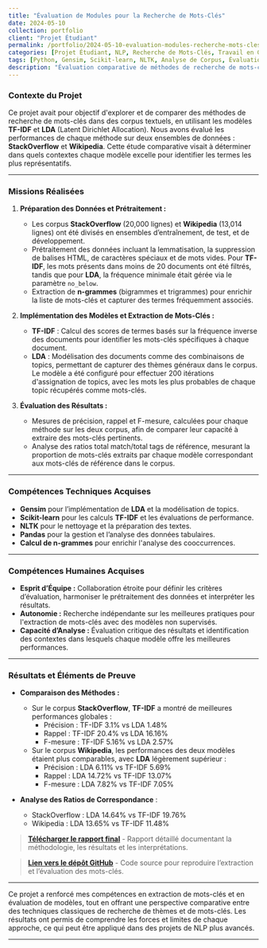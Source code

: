 ```yaml
---
title: "Évaluation de Modules pour la Recherche de Mots-Clés"
date: 2024-05-10
collection: portfolio
client: "Projet Étudiant"
permalink: /portfolio/2024-05-10-evaluation-modules-recherche-mots-cles
categories: [Projet Étudiant, NLP, Recherche de Mots-Clés, Travail en Groupe]
tags: [Python, Gensim, Scikit-learn, NLTK, Analyse de Corpus, Évaluation de Modèles]
description: "Évaluation comparative de méthodes de recherche de mots-clés (TF-IDF et LDA) sur des corpus de StackOverflow et Wikipedia, avec analyse des performances et des contextes d'application."
---
```


### Contexte du Projet

Ce projet avait pour objectif d'explorer et de comparer des méthodes de recherche de mots-clés dans des corpus textuels, en utilisant les modèles **TF-IDF** et **LDA** (Latent Dirichlet Allocation). Nous avons évalué les performances de chaque méthode sur deux ensembles de données : **StackOverflow** et **Wikipedia**. Cette étude comparative visait à déterminer dans quels contextes chaque modèle excelle pour identifier les termes les plus représentatifs.

---

### Missions Réalisées

1. **Préparation des Données et Prétraitement :**
   - Les corpus **StackOverflow** (20,000 lignes) et **Wikipedia** (13,014 lignes) ont été divisés en ensembles d’entraînement, de test, et de développement.
   - Prétraitement des données incluant la lemmatisation, la suppression de balises HTML, de caractères spéciaux et de mots vides. Pour **TF-IDF**, les mots présents dans moins de 20 documents ont été filtrés, tandis que pour **LDA**, la fréquence minimale était gérée via le paramètre `no_below`.
   - Extraction de **n-grammes** (bigrammes et trigrammes) pour enrichir la liste de mots-clés et capturer des termes fréquemment associés.

2. **Implémentation des Modèles et Extraction de Mots-Clés :**
   - **TF-IDF** : Calcul des scores de termes basés sur la fréquence inverse des documents pour identifier les mots-clés spécifiques à chaque document.
   - **LDA** : Modélisation des documents comme des combinaisons de topics, permettant de capturer des thèmes généraux dans le corpus. Le modèle a été configuré pour effectuer 200 itérations d'assignation de topics, avec les mots les plus probables de chaque topic récupérés comme mots-clés.

3. **Évaluation des Résultats :**
   - Mesures de précision, rappel et F-mesure, calculées pour chaque méthode sur les deux corpus, afin de comparer leur capacité à extraire des mots-clés pertinents.
   - Analyse des ratios total match/total tags de référence, mesurant la proportion de mots-clés extraits par chaque modèle correspondant aux mots-clés de référence dans le corpus.

---

### Compétences Techniques Acquises

- **Gensim** pour l’implémentation de **LDA** et la modélisation de topics.
- **Scikit-learn** pour les calculs **TF-IDF** et les évaluations de performance.
- **NLTK** pour le nettoyage et la préparation des textes.
- **Pandas** pour la gestion et l’analyse des données tabulaires.
- **Calcul de n-grammes** pour enrichir l'analyse des cooccurrences.

---

### Compétences Humaines Acquises

- **Esprit d’Équipe :** Collaboration étroite pour définir les critères d’évaluation, harmoniser le prétraitement des données et interpréter les résultats.
- **Autonomie :** Recherche indépendante sur les meilleures pratiques pour l'extraction de mots-clés avec des modèles non supervisés.
- **Capacité d’Analyse :** Évaluation critique des résultats et identification des contextes dans lesquels chaque modèle offre les meilleures performances.

---

### Résultats et Éléments de Preuve

- **Comparaison des Méthodes :** 
   - Sur le corpus **StackOverflow**, **TF-IDF** a montré de meilleures performances globales :
      - Précision : TF-IDF 3.1% vs LDA 1.48%
      - Rappel : TF-IDF 20.4% vs LDA 16.16%
      - F-mesure : TF-IDF 5.16% vs LDA 2.57%
   - Sur le corpus **Wikipedia**, les performances des deux modèles étaient plus comparables, avec **LDA** légèrement supérieur :
      - Précision : LDA 6.11% vs TF-IDF 5.69%
      - Rappel : LDA 14.72% vs TF-IDF 13.07%
      - F-mesure : LDA 7.82% vs TF-IDF 7.05%

- **Analyse des Ratios de Correspondance** :
   - StackOverflow : LDA 14.64% vs TF-IDF 19.76%
   - Wikipedia : LDA 13.65% vs TF-IDF 11.48%

> **[Télécharger le rapport final](https://github.com/PerrineQhn/Keywords_Extraction_TFIDF_vs_LDA/blob/main/rapport/Rapport.pdf)** - Rapport détaillé documentant la méthodologie, les résultats et les interprétations.
>
<!-- > **[Accéder aux notebooks](#)** - Visualisez les notebooks pour l'implémentation de LDA et TF-IDF, ainsi que les résultats de chaque méthode. -->
>
> **[Lien vers le dépôt GitHub](https://github.com/PerrineQhn/Keywords_Extraction_TFIDF_vs_LDA)** - Code source pour reproduire l’extraction et l’évaluation des mots-clés.

---

Ce projet a renforcé mes compétences en extraction de mots-clés et en évaluation de modèles, tout en offrant une perspective comparative entre des techniques classiques de recherche de thèmes et de mots-clés. Les résultats ont permis de comprendre les forces et limites de chaque approche, ce qui peut être appliqué dans des projets de NLP plus avancés.

---